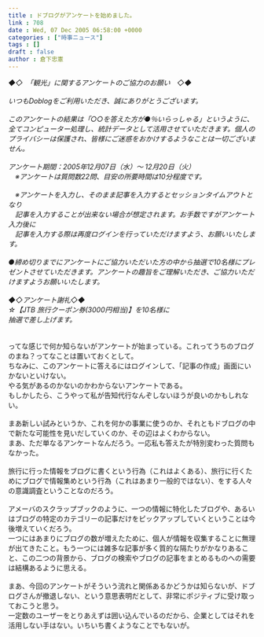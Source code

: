 ```yaml
---
title : ドブログがアンケートを始めました。
link : 708
date : Wed, 07 Dec 2005 06:58:00 +0000
categories : ["時事ニュース"]
tags : []
draft : false
author : 倉下忠憲
---
```


<I>◆◇　「観光」に関するアンケートのご協力のお願い　◇◆ <BR> <BR>いつもDoblogをご利用いただき、誠にありがとうございます。<BR><BR>このアンケートの結果は「○○を答えた方が●％いらっしゃる」というように、全てコンピューター処理し、統計データとして活用させていただきます。個人のプライバシーは保護され、皆様にご迷惑をおかけするようなことは一切ございません。<BR><BR>アンケート期間：2005年12月07日（水）～ 12月20日（火）<BR>　※アンケートは質問数22問、目安の所要時間は10分程度です。<BR><BR>　※アンケートを入力し、そのまま記事を入力するとセッションタイムアウトとなり<BR>　記事を入力することが出来ない場合が想定されます。お手数ですがアンケート入力後に<BR>　記事を入力する際は再度ログインを行っていただけますよう、お願いいたします。<BR><BR>●締め切りまでにアンケートにご協力いただいた方の中から抽選で10名様にプレゼントさせていただきます。アンケートの趣旨をご理解いただき、ご協力いただけますようお願いいたします。<BR><BR>◆◇アンケート謝礼◇◆<BR>☆【JTB 旅行クーポン券(3000円相当)】を10名様に<BR>抽選で差し上げます。<BR> </I><BR><BR>ってな感じで何か知らないがアンケートが始まっている。これってうちのブログのまね？ってなことは置いておくとして。<BR>ちなみに、このアンケートに答えるにはログインして、「記事の作成」画面にいかないといけない。<BR>やる気があるのかないのかわからないアンケートである。<BR>もしかしたら、こうやって私が告知代行なんぞしないほうが良いのかもしれない。<BR><BR>まあ新しい試みというか、これを何かの事業に使うのか、それともドブログの中で新たな可能性を見いだしていくのか、その辺はよくわからない。<BR>まあ、ただ単なるアンケートなんだろう。一応私も答えたが特別変わった質問もなかった。<BR><BR>旅行に行った情報をブログに書くという行為（これはよくある）、旅行に行くためにブログで情報集めという行為（これはあまり一般的ではない）、をする人々の意識調査ということなのだろう。<BR><BR>アメーバのスクラップブックのように、一つの情報に特化したブログや、あるいはブログの特定のカテゴリーの記事だけをピックアップしていくということは今後増えていくだろう。<BR>一つにはあまりにブログの数が増えたために、個人が情報を収集することに無理が出てきたこと。もう一つには雑多な記事が多く質的な隔たりがかなりあること、この二つの背景から、ブログの検索やブログの記事をまとめるものへの需要は結構あるように思える。<BR><BR>まあ、今回のアンケートがそういう流れと関係あるかどうかは知らないが、ドブログさんが撤退しない、という意思表明だとして、非常にポジティブに受け取っておこうと思う。<BR>一定数のユーザーをとりあえずは囲い込んでいるのだから、企業としてはそれを活用しない手はない。いちいち書くようなことでもないが。<br><br>
